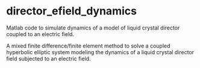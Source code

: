# director_efield_dynamics
Matlab code to simulate dynamics of a model of liquid crystal director coupled to an electric field.

A mixed finite difference/finite element method to solve a coupled hyperbolic elliptic system modeling the dynamics of a liquid crystal director field subjected to an electric field. 

